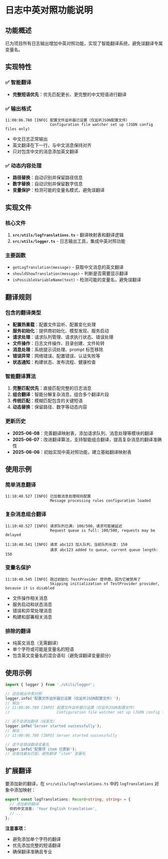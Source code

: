 # 日志中英对照功能说明

## 功能概述

已为项目所有日志输出增加中英对照功能，实现了智能翻译系统，避免误翻译专属变量名。

## 实现特性

### ✅ 智能翻译

- **完整短语优先**：优先匹配更长、更完整的中文短语进行翻译

### ✅ 输出格式

```
11:00:06.780 [INFO] 配置文件监听器已设置（仅监听JSON配置文件）
                    Configuration file watcher set up (JSON config files only)
```

- 中文日志正常输出
- 英文翻译在下一行，与中文消息保持对齐
- 只对包含中文的消息添加英文翻译

### ✅ 动态内容处理

- **路径替换**：自动识别并保留路径信息
- **数字替换**：自动识别并保留数字信息
- **变量保护**：检测可能的变量名模式，避免误翻译

## 实现文件

### 核心文件

1. **`src/utils/logTranslations.ts`** - 翻译映射表和翻译逻辑
2. **`src/utils/logger.ts`** - 日志输出工具，集成中英对照功能

### 主要函数

- `getLogTranslation(message)` - 获取中文消息的英文翻译
- `shouldShowTranslation(message)` - 判断是否需要显示翻译
- `isPossibleVariableName(text)` - 检测可能的变量名，避免误翻译

## 翻译规则

### 包含的翻译类型

- **配置热重载**：配置文件监听、配置变化处理
- **服务初始化**：提供商初始化、模型发现、服务启动
- **请求处理**：请求队列管理、请求执行状态、错误处理
- **文件操作**：日志文件操作、目录创建、文件轮转
- **消息处理**：系统提示词处理、prompt 标签移除
- **错误异常**：网络错误、配置错误、认证失败等
- **状态通知**：构建状态、发布流程、健康检查

### 智能翻译算法

1. **完整匹配优先**：直接匹配完整的日志消息
2. **组合翻译**：智能分解复杂消息，组合多个翻译片段
3. **传统匹配**：模糊匹配包含的关键短语
4. **动态替换**：保留路径、数字等动态内容

### 更新历史

- **2025-06-08**：完善翻译映射表，添加请求队列、消息处理等模块的翻译
- **2025-06-07**：改进翻译算法，支持智能组合翻译，提高复杂消息的翻译准确性
- **2025-06-06**：初始实现中英对照功能，建立基础翻译映射表

## 使用示例

### 简单消息翻译

```
11:10:48.527 [INFO] 已加载消息处理规则配置
                    Message processing rules configuration loaded
```

### 复杂消息组合翻译

```
11:10:48.527 [INFO] 请求队列已满: 100/500，请求可能被延迟
                    Request queue is full: 100/500, requests may be delayed

11:10:48.541 [INFO] 请求 abc123 加入队列，当前队列长度: 150
                    请求 abc123 added to queue, current queue length: 150
```

### 变量名保护

```
11:10:48.545 [INFO] 跳过初始化 TestProvider 提供商，因为它被禁用了
                    Skipping initialization of TestProvider provider, because it is disabled
```

- 文件操作相关消息
- 服务启动和状态消息
- 错误和异常处理消息
- 构建和部署相关消息

### 排除的翻译

- 纯英文消息（无需翻译）
- 单个字符或可能是变量名的短语
- 包含英文变量名的混合语句（避免误翻译变量部分）

## 使用示例

```typescript
import { logger } from './utils/logger';

// 这会输出中英对照
logger.info('配置文件监听器已设置（仅监听JSON配置文件）');
// 输出：
// 11:00:06.780 [INFO] 配置文件监听器已设置（仅监听JSON配置文件）
//                     Configuration file watcher set up (JSON config files only)

// 这不会添加翻译（纯英文）
logger.info('Server started successfully');
// 输出：
// 11:00:06.780 [INFO] Server started successfully

// 这不会错误翻译变量名
logger.info('配置项 item 已更新');
// 会查找最长匹配，避免翻译 "item" 变量名
```

## 扩展翻译

要添加新的翻译，在 `src/utils/logTranslations.ts` 中的 `logTranslations`
对象中添加映射：

```typescript
export const logTranslations: Record<string, string> = {
  // 添加新的翻译
  你的中文消息: 'Your English translation',
  // ...
};
```

**注意事项：**

- 避免添加单个字符的翻译
- 优先添加完整的短语翻译
- 确保翻译准确且专业
